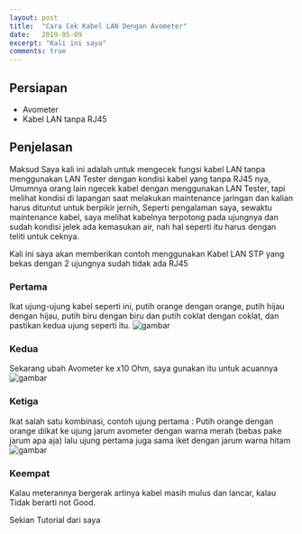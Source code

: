 ```yaml
---
layout: post
title:  "Cara Cek Kabel LAN Dengan Avometer"
date:   2019-05-09
excerpt: "Kali ini saya"
comments: true
---
```


## Persiapan
- Avometer
- Kabel LAN tanpa RJ45

## Penjelasan
Maksud Saya kali ini adalah untuk mengecek fungsi kabel LAN tanpa menggunakan LAN Tester dengan kondisi kabel yang tanpa RJ45 nya,
Umumnya orang lain ngecek kabel dengan menggunakan LAN Tester, tapi melihat kondisi di lapangan saat melakukan maintenance jaringan dan kalian harus dituntut untuk berpikir jernih,
Seperti pengalaman saya, sewaktu maintenance kabel, saya melihat kabelnya terpotong pada ujungnya dan sudah kondisi jelek ada kemasukan air, nah hal seperti itu harus dengan teliti untuk ceknya.

Kali ini saya akan memberikan contoh menggunakan Kabel LAN STP yang bekas dengan 2 ujungnya sudah tidak ada RJ45

### Pertama
Ikat ujung-ujung kabel seperti ini, putih orange dengan orange, putih hijau dengan hijau, putih biru dengan biru dan putih coklat dengan coklat, dan pastikan kedua ujung seperti itu.
![gambar](https://cdn.discordapp.com/attachments/408950289962369025/575885836776636423/image0.jpg)

### Kedua
Sekarang ubah Avometer ke x10 Ohm, saya gunakan itu untuk acuannya
![gambar](https://cdn.discordapp.com/attachments/408950289962369025/575885896235089920/image0.jpg)

### Ketiga
Ikat salah satu kombinasi, contoh ujung pertama : Putih orange dengan orange diikat ke ujung jarum avometer dengan warna merah (bebas pake jarum apa aja) lalu ujung pertama juga sama iket dengan jarum warna hitam 
![gambar](https://cdn.discordapp.com/attachments/408950289962369025/575885959409827840/image0.jpg)

### Keempat
Kalau meterannya bergerak artinya kabel masih mulus dan lancar, kalau Tidak berarti not Good.

Sekian Tutorial dari saya
